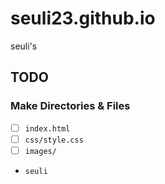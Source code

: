 # seuli23.github.io
seuli's

## TODO

### Make Directories & Files
- [ ] `index.html`
- [ ] `css/style.css`
- [ ] `images/`
- `seuli`